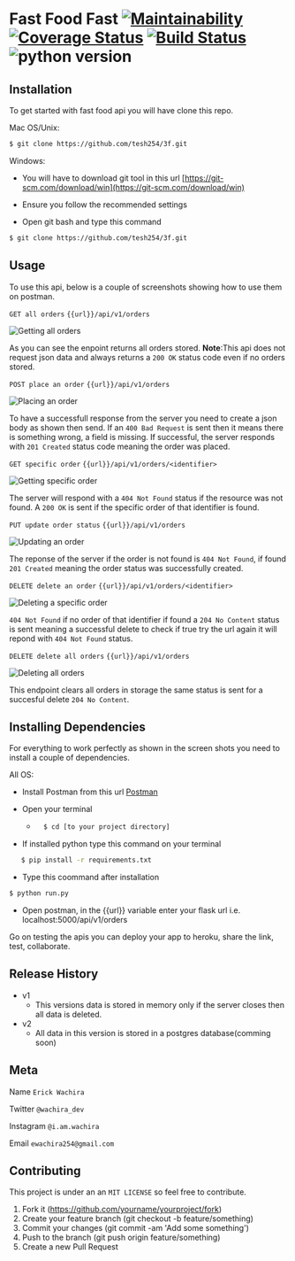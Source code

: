 # Fast Food Fast   [![Maintainability](https://api.codeclimate.com/v1/badges/a45a0bad4d14790897c1/maintainability)](https://codeclimate.com/github/tesh254/3f-api/maintainability) [![Coverage Status](https://coveralls.io/repos/github/tesh254/3f-api/badge.svg?branch=develop)](https://coveralls.io/github/tesh254/3f-api?branch=develop)          [![Build Status](https://travis-ci.org/tesh254/3f-api.svg?branch=develop)](https://travis-ci.org/tesh254/3f-api) ![python version](https://img.shields.io/pypi/pyversions/Django.svg?maxAge=2592000)


## Installation

To get started with fast food api you will have clone this repo.

Mac OS/Unix:

```bash 
$ git clone https://github.com/tesh254/3f.git
```

Windows:
* You will have to download git tool in this url [https://git-scm.com/download/win](https://git-scm.com/download/win)

* Ensure you follow the recommended settings

* Open git bash and type this command

```bash
$ git clone https://github.com/tesh254/3f.git
```

## Usage

To use this api, below is a couple of screenshots showing how to use them on postman.

`GET all orders`
`{{url}}/api/v1/orders`

![Getting all orders](/img/getorders.png)

As you can see the enpoint returns all orders stored.
**Note**:This api does not request json data and always returns a `200 OK` status code even if no orders stored.

`POST place an order`
`{{url}}/api/v1/orders`

![Placing an order](/img/placeorder.png)

To have a successfull response from the server you need to create a json body as shown then send. If an `400 Bad Request` is sent then it means there is something wrong, a field is missing. If successful, the server responds with `201 Created` status code meaning the order was placed.

`GET specific order`
`{{url}}/api/v1/orders/<identifier>`

![Getting specific order](/img/getspecific.png)

The server will respond with a `404 Not Found` status if the resource was not found. A `200 OK` is sent if the specific order of that identifier is found.


`PUT update order status`
`{{url}}/api/v1/orders`

![Updating an order](/img/update.png)

The reponse of the server if the order is not found is `404 Not Found`, if found `201 Created` meaning the order status was successfully created.


`DELETE delete an order`
`{{url}}/api/v1/orders/<identifier>`

![Deleting a specific order](/img/deleteone.png)

`404 Not Found` if no order of that identifier if found a `204 No Content` status is sent meaning a successful delete to check if true try the url again it will repond with `404 Not Found` status.


`DELETE delete all orders`
`{{url}}/api/v1/orders`

![Deleting all orders](/img/deleteall.png)

This endpoint clears all orders in storage the same status is sent for a succesful delete `204 No Content`.


## Installing Dependencies

For everything to work perfectly as shown in the screen shots you need to install a couple of dependencies.

All OS:
* Install Postman from this url [Postman](https://www.getpostman.com/apps)

* Open your terminal 
    * ```bash
        $ cd [to your project directory]
        ```
* If installed python type this command on your terminal
 ```bash
    $ pip install -r requirements.txt
 ```

 * Type this coommand after installation
 ```bash
 $ python run.py
 ```

 * Open postman, in the {{url}} variable enter your flask url i.e. localhost:5000/api/v1/orders

 Go on testing the apis you can deploy your app to heroku, share the link, test, collaborate.


 ## Release History

 * v1
    * This versions data is stored in memory only if the server closes then all data is deleted.
* v2
    * All data in this version is stored in a postgres database(comming soon)

## Meta

Name `Erick Wachira`

Twitter `@wachira_dev`

Instagram `@i.am.wachira`

Email `ewachira254@gmail.com`

## Contributing 

This project is under an an `MIT LICENSE` so feel free to contribute.

1. Fork it (https://github.com/yourname/yourproject/fork)
1. Create your feature branch (git checkout -b feature/something)
1. Commit your changes (git commit -am 'Add some something')
1. Push to the branch (git push origin feature/something)
1. Create a new Pull Request